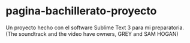 # pagina-bachillerato-proyecto
Un proyecto hecho con el software Sublime Text 3 para mi preparatoria. (The soundtrack and the video have owners, GREY and SAM HOGAN)
